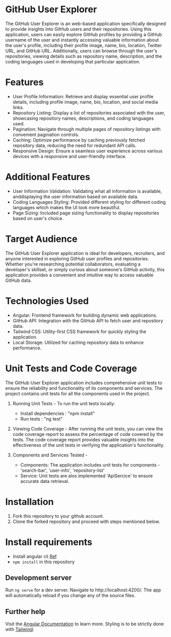 # GitHub User Explorer

The GitHub User Explorer is an web-based application specifically designed to provide insights into GitHub users and their repositories. Using this application, users can easily explore GitHub profiles by providing a GitHub username of the user and instantly accessing valuable information about the user's profile, including their profile image, name, bio, location, Twitter URL, and GitHub URL. Additionally, users can browse through the user's repositories, viewing details such as repository name, description, and the coding languages used in developing that particular application.

# Features

* User Profile Information: Retrieve and display essential user profile details, including profile image, name, bio, location, and social media links.
* Repository Listing: Display a list of repositories associated with the user, showcasing repository names, descriptions, and coding languages used.
* Pagination: Navigate through multiple pages of repository listings with convenient pagination controls.
* Caching: Optimize performance by caching previously fetched repository data, reducing the need for redundant API calls.
* Responsive Design: Ensure a seamless user experience across various devices with a responsive and user-friendly interface.

# Additional Features

* User Information Validation: Validating what all information is available, anddisplaying the user information based on available data.
* Coding Languages Styling: Provided different styling for different coding languages which makes the UI look more beautiful.
* Page Sizing: Included page sizing functionality to display repositories based on user's choice.

# Target Audience

The GitHub User Explorer application is ideal for developers, recruiters, and anyone interested in exploring GitHub user profiles and repositories. Whether you're researching potential collaborators, evaluating a developer's skillset, or simply curious about someone's GitHub activity, this application provides a convenient and intuitive way to access valuable GitHub data.

# Technologies Used

* Angular: Frontend framework for building dynamic web applications.
* GitHub API: Integration with the GitHub API to fetch user and repository data.
* Tailwind CSS: Utility-first CSS framework for quickly styling the application.
* Local Storage: Utilized for caching repository data to enhance performance.

# Unit Tests and Code Coverage
The GitHub User Explorer application includes comprehensive unit tests to ensure the reliability and functionality of its components and services. The project contains unit tests for all the components used in the project.

1. Running Unit Tests - To run the unit tests locally:
   * Install dependencies : "npm install"
   * Run tests : "ng test"

2. Viewing Code Coverage - After running the unit tests, you can view the code coverage report to assess the percentage of code covered by the tests. The code coverage report provides valuable insights into the effectiveness of the unit tests in verifying the application's functionality.

3. Components and Services Tested -
   * Components: The application includes unit tests for components -  'search-bar', 'user-info', 'repository-list'
   * Service: Unit tests are alos implemented 'ApiSercice' to ensure accurate data retrieval.

# Installation

1. Fork this repository to your github account.
2. Clone the forked repository and proceed with steps mentioned below.

# Install requirements
* Install angular cli [Ref](https://angular.io/cli)
* `npm install` in this repository 

## Development server

Run `ng serve` for a dev server. Navigate to http://localhost:4200/. The app will automatically reload if you change any of the source files.

## Further help

Visit the [Angular Documentation](https://angular.io/guide/styleguide) to learn more.
Styling is to be strictly done with [Tailwind](https://tailwindcss.com/docs/installation).
